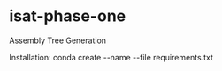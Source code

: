 # isat-phase-one
Assembly Tree Generation

Installation: conda create --name <env> --file requirements.txt
